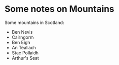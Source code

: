 Some notes on Mountains
=======================

Some mountains in Scotland:

* Ben Nevis
* Cairngorm
* Ben Eigh
* An Teallach
* Stac Pollaidh
* Arthur's Seat
